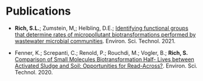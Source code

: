 # Publications
- **Rich, S.L.**; Zumstein, M,; Helbling, D.E.; [Identifying functional groups that determine rates of micropollutant biotransformations performed by wastewater microbial communities](https://doi.org/10.1021/acs.est.1c06429). Environ. Sci. Technol. 2021. 

- Fenner, K.; Screpanti, C.; Renold, P.; Rouchdi, M.; Vogler, B.; **Rich, S.** [Comparison of Small Molecules Biotransformation Half-	Lives between Activated Sludge and Soil: Opportunities for Read-Across?](https://doi.org/10.1021/acs.est.9b05104). Environ. Sci. Technol. 2020.